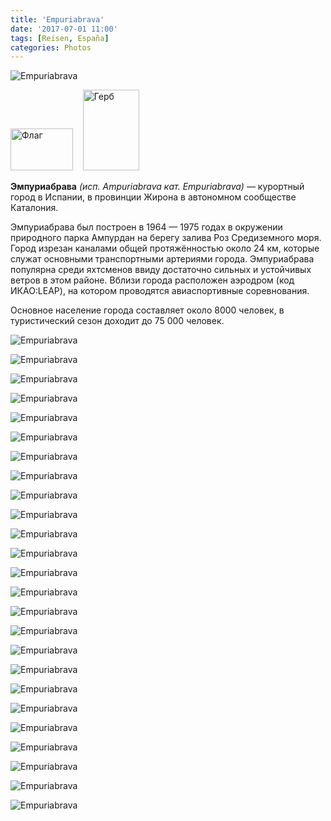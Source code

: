 ```yaml
---
title: 'Empuriabrava'
date: '2017-07-01 11:00'
tags: [Reisen, España]
categories: Photos
---
```


<div class='preview'><img src='{{urls.media}}/EmpuriabravaOK.jpg' alt='Empuriabrava'></div>

<img alt="Флаг" src="//upload.wikimedia.org/wikipedia/commons/thumb/8/80/Bandera_de_Castell%C3%B3_d%27Emp%C3%BAries.svg/100px-Bandera_de_Castell%C3%B3_d%27Emp%C3%BAries.svg.png" width="100" height="67" srcset="//upload.wikimedia.org/wikipedia/commons/thumb/8/80/Bandera_de_Castell%C3%B3_d%27Emp%C3%BAries.svg/150px-Bandera_de_Castell%C3%B3_d%27Emp%C3%BAries.svg.png 1.5x, //upload.wikimedia.org/wikipedia/commons/thumb/8/80/Bandera_de_Castell%C3%B3_d%27Emp%C3%BAries.svg/200px-Bandera_de_Castell%C3%B3_d%27Emp%C3%BAries.svg.png 2x" data-file-width="900" data-file-height="600" exif="false">    <img alt="Герб" src="//upload.wikimedia.org/wikipedia/commons/thumb/a/af/Escut_de_Castell%C3%B3_d%27Emp%C3%BAries.svg/90px-Escut_de_Castell%C3%B3_d%27Emp%C3%BAries.svg.png" width="90" height="129" srcset="//upload.wikimedia.org/wikipedia/commons/thumb/a/af/Escut_de_Castell%C3%B3_d%27Emp%C3%BAries.svg/135px-Escut_de_Castell%C3%B3_d%27Emp%C3%BAries.svg.png 1.5x, //upload.wikimedia.org/wikipedia/commons/thumb/a/af/Escut_de_Castell%C3%B3_d%27Emp%C3%BAries.svg/180px-Escut_de_Castell%C3%B3_d%27Emp%C3%BAries.svg.png 2x" data-file-width="602" data-file-height="860" exif="false">


**Эмпуриабрава** _(исп. Ampuriabrava кат. Empuriabrava)_ — курортный город в Испании, в провинции Жирона в автономном сообществе Каталония.

Эмпуриабрава был построен в 1964 — 1975 годах в окружении природного парка Ампурдан на берегу залива Роз Средиземного моря. Город изрезан каналами общей протяжённостью около 24 км, которые служат основными транспортными артериями города. Эмпуриабрава популярна среди яхтсменов ввиду достаточно сильных и устойчивых ветров в этом районе. Вблизи города расположен аэродром (код ИКАО:LEAP), на котором проводятся авиаспортивные соревнования.

Основное население города составляет около 8000 человек, в туристический сезон доходит до 75 000 человек.

<a id='aa3449cad07038807e8fa071c9cb084d-800'></a>![Empuriabrava]({{urls.media}}/aa3449cad07038807e8fa071c9cb084d-800.jpg 'Весь центр города состоит из набережных.')

<a id='621286531ab61955076974422a24eb51-800'></a>![Empuriabrava]({{urls.media}}/621286531ab61955076974422a24eb51-800.jpg 'С 9 до 12 и с 16 до 34 там тупик.')

<a id='34cd9983a5d95d7e349d3de4d3e17dca-800'></a>![Empuriabrava]({{urls.media}}/34cd9983a5d95d7e349d3de4d3e17dca-800.jpg 'Жилой дом.')

<a id='d11d41251db91c96334300f78836ff78-800'></a>![Empuriabrava]({{urls.media}}/d11d41251db91c96334300f78836ff78-800.jpg 'Якорь, как же иначе. В Ленинграде тоже полно́ неприкаянных якорей. Порт же.')

<a id='8f8ce8d96b8d4f5109b18c21d5e8b82e-800'></a>![Empuriabrava]({{urls.media}}/8f8ce8d96b8d4f5109b18c21d5e8b82e-800.jpg 'Проход к каналу.')

<a id='2fa97077ab35f61dd431ff1929294695-800'></a>![Empuriabrava]({{urls.media}}/2fa97077ab35f61dd431ff1929294695-800.jpg 'В тихой заводи яхты водятся.')

<a id='8176ff0f6ff07a03f54f7e5afa17b7de-800'></a>![Empuriabrava]({{urls.media}}/8176ff0f6ff07a03f54f7e5afa17b7de-800.jpg 'Я вот тут, между вами, постою.')

<a id='6f97e0f56215a973d68a1dbc4e9bbc2b-800'></a>![Empuriabrava]({{urls.media}}/6f97e0f56215a973d68a1dbc4e9bbc2b-800.jpg 'Гулять по городу приятно, от воды веет прохладой.')

<a id='db5cc05163b55167f1c4ff8f6ac364c9-800'></a>![Empuriabrava]({{urls.media}}/db5cc05163b55167f1c4ff8f6ac364c9-800.jpg 'Причал.')

<a id='37290984b87344f7ddf38fc7968dcd18-800'></a>![Empuriabrava]({{urls.media}}/37290984b87344f7ddf38fc7968dcd18-800.jpg 'Волнорез.')

<a id='00c27dac0ae32dacac4089d861ab8226-800'></a>![Empuriabrava]({{urls.media}}/00c27dac0ae32dacac4089d861ab8226-800.jpg 'К городу примыкает заповедник, в котором мирно пасутся овцы, козы, коровы, лошади и даже буйволы.')

<a id='08cf9c69c8c36ce1a667462cf6f544d2-800'></a>![Empuriabrava]({{urls.media}}/08cf9c69c8c36ce1a667462cf6f544d2-800.jpg 'Вид с моста.')

<a id='c544ba41be8582d1b84fb811d9b303b1-800'></a>![Empuriabrava]({{urls.media}}/c544ba41be8582d1b84fb811d9b303b1-800.jpg 'Вид на район «Дальнее Заканалье».')

<a id='7ff14fb19093768241fdcbb46ee315a9-800'></a>![Empuriabrava]({{urls.media}}/7ff14fb19093768241fdcbb46ee315a9-800.jpg 'Вид с пляжа на маяк.')

<a id='9ea137cb6b3abce51f64a089d0dcd5c2-800'></a>![Empuriabrava]({{urls.media}}/9ea137cb6b3abce51f64a089d0dcd5c2-800.jpg 'Прямоугольный периметр пристани, просто причал. (Хорошее начало рассказа, в котором все слова начинаются на букву «П».)')

<a id='2c814d6338e907a6feb4adc9d45437b2-800'></a>![Empuriabrava]({{urls.media}}/2c814d6338e907a6feb4adc9d45437b2-800.jpg 'Еще канальчик.')

<a id='b76dcc866ea349023421b63091bbb164-800'></a>![Empuriabrava]({{urls.media}}/b76dcc866ea349023421b63091bbb164-800.jpg 'Ближняя к выходу в море пристань: тут катера подороже.')

<a id='21e37021ae6aace0f4daf86e9344429f-800'></a>![Empuriabrava]({{urls.media}}/21e37021ae6aace0f4daf86e9344429f-800.jpg 'Пешеход с дистрофией опорной ноги.')

<a id='0cfad11f15b6303c7939984b45c99ed2-800'></a>![Empuriabrava]({{urls.media}}/0cfad11f15b6303c7939984b45c99ed2-800.jpg 'Фографировать можно бесконечно: каналы похожие, но разные.')

<a id='eab5eeb5a9adc7085204d0ce49855315-800'></a>![Empuriabrava]({{urls.media}}/eab5eeb5a9adc7085204d0ce49855315-800.jpg 'Причал под пальмами.')

<a id='247b1f047cd460c86931fc889b4cf6d9-800'></a>![Empuriabrava]({{urls.media}}/247b1f047cd460c86931fc889b4cf6d9-800.jpg 'Еще.')

<a id='6a99bce423a3f9131410ca86da7c1cbe-800'></a>![Empuriabrava]({{urls.media}}/6a99bce423a3f9131410ca86da7c1cbe-800.jpg 'Частный домик побогаче.')

<a id='4a63f3a51ca470ca4f9e064f366fd840-800'></a>![Empuriabrava]({{urls.media}}/4a63f3a51ca470ca4f9e064f366fd840-800.jpg 'Внезапно: отель без выхода к воде. Не знаю уж, кто тут селится.')

<a id='81b28436321964b602f91a4f81595819-800'></a>![Empuriabrava]({{urls.media}}/81b28436321964b602f91a4f81595819-800.jpg 'Фонарь, выполняющий функции маяка.')

<a id='5054863bf094a41a92fe554b1011098a-800'></a>![Empuriabrava]({{urls.media}}/5054863bf094a41a92fe554b1011098a-800.jpg 'Вид на город с окружной дороги.')
